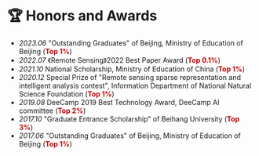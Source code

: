 # 🏆 Honors and Awards
- *2023.06* "Outstanding Graduates" of Beijing,  Ministry of Education of Beijing (**<font color="#C00000">Top 1%</font>**)
- *2022.07* 《Remote Sensing》2022 Best Paper Award (**<font color="#C00000">Top 0.1%</font>**)
- *2021.10* National Scholarship, Ministry of Education of China (**<font color="#C00000">Top 1%</font>**)
- *2020.12* Special Prize of "Remote sensing sparse representation and intelligent analysis contest", Information Department of National Natural Science Foundation (**<font color="#C00000">Top 1%</font>**)
- *2019.08* DeeCamp 2019 Best Technology Award, DeeCamp AI committee (**<font color="#C00000">Top 2%</font>**)
- *2017.10* "Graduate Entrance Scholarship" of Beihang University (**<font color="#C00000">Top 3%</font>**)
- *2017.06* "Outstanding Graduates" of Beijing,  Ministry of Education of Beijing (**<font color="#C00000">Top 1%</font>**)

